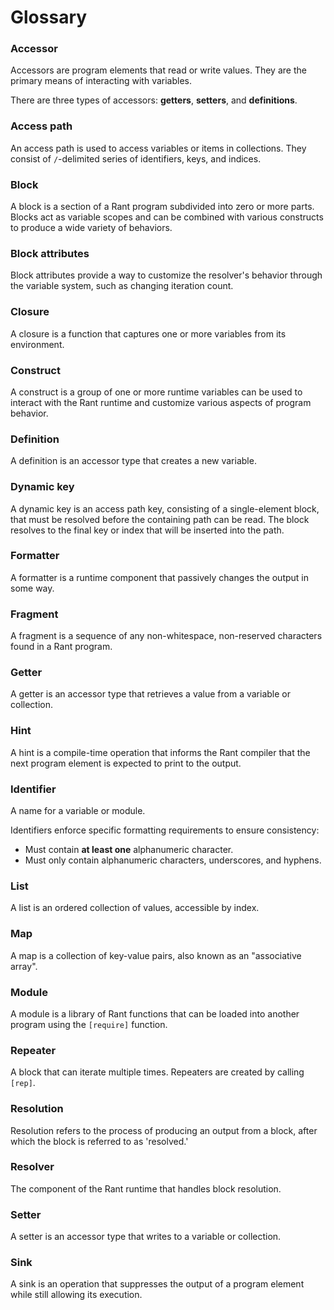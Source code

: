 # Glossary

### Accessor

Accessors are program elements that read or write values. They are the primary means of interacting with variables.

There are three types of accessors: **getters**, **setters**, and **definitions**.

### Access path

An access path is used to access variables or items in collections. They consist of `/`-delimited series of identifiers, keys, and indices. 

### Block

A block is a section of a Rant program subdivided into zero or more parts.
Blocks act as variable scopes and can be combined with various constructs to produce a wide variety of behaviors.

### Block attributes

Block attributes provide a way to customize the resolver's behavior through the variable system, such as changing iteration count.

### Closure

A closure is a function that captures one or more variables from its environment.

### Construct

A construct is a group of one or more runtime variables can be used to interact with the Rant runtime 
and customize various aspects of program behavior.

### Definition

A definition is an accessor type that creates a new variable.

### Dynamic key

A dynamic key is an access path key, consisting of a single-element block, that must be resolved before the containing path can be read. 
The block resolves to the final key or index that will be inserted into the path.

### Formatter

A formatter is a runtime component that passively changes the output in some way.

### Fragment

A fragment is a sequence of any non-whitespace, non-reserved characters found in a Rant program.

### Getter

A getter is an accessor type that retrieves a value from a variable or collection.

### Hint

A hint is a compile-time operation that informs the Rant compiler that the next program element is expected to print to the output.

### Identifier

A name for a variable or module.

Identifiers enforce specific formatting requirements to ensure consistency:

* Must contain **at least one** alphanumeric character.
* Must only contain alphanumeric characters, underscores, and hyphens.

### List

A list is an ordered collection of values, accessible by index.

### Map

A map is a collection of key-value pairs, also known as an "associative array".

### Module

A module is a library of Rant functions that can be loaded into another program using the `[require]` function.

### Repeater

A block that can iterate multiple times. Repeaters are created by calling `[rep]`.

### Resolution

Resolution refers to the process of producing an output from a block, after which the block is referred to as 'resolved.' 

### Resolver

The component of the Rant runtime that handles block resolution.

### Setter

A setter is an accessor type that writes to a variable or collection.

### Sink

A sink is an operation that suppresses the output of a program element while still allowing its execution.